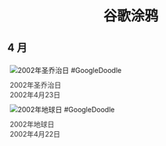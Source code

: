 
<h1 align="center"> 谷歌涂鸦 </h1>




## 4 月

<div class="image">


<img src="https://www.google.com/logos/2002/stgeorge02.gif" alt="2002年圣乔治日 #GoogleDoodle" style="margin: 5px"/>
<div class="info" style="font-size: 14px; color:#333333; margin:5px"><div class="title">2002年圣乔治日</div><div class="date">2002年4月23日</div></div>

<img src="https:https://lh3.googleusercontent.com/qhZtBXb5pAqr6Wovvl59Ps8K7MtTqMqmPNqACN0WXg-SDpGsnM9KPIgAJpFLbstGnXjS8bRYk-GV14wmVCcxpBV8XAbkt3uY408ThqQ=s660" alt="2002年地球日 #GoogleDoodle" style="margin: 5px"/>
<div class="info" style="font-size: 14px; color:#333333; margin:5px"><div class="title">2002年地球日</div><div class="date">2002年4月22日</div></div>

</div>








